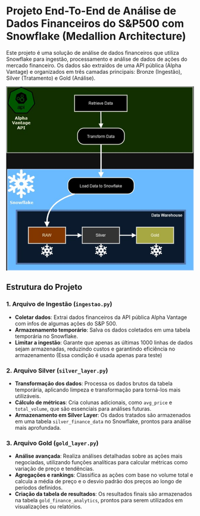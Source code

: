# Projeto End-To-End de Análise de Dados Financeiros do S&P500 com Snowflake (Medallion Architecture)

Este projeto é uma solução de análise de dados financeiros que utiliza Snowflake para ingestão, processamento e análise de dados de ações do mercado financeiro. Os dados são extraídos de uma API pública (Alpha Vantage) e organizados em três camadas principais: Bronze (Ingestão), Silver (Tratamento) e Gold (Análise).

<img src="requirements/images/Arquitetura.jpg" alt="Arquitetura do Projeto" width="700"/>

## Estrutura do Projeto

### 1. Arquivo de Ingestão (`ingestao.py`)

- **Coletar dados**: Extrai dados financeiros da API pública Alpha Vantage com infos de algumas ações do S&P 500.
- **Armazenamento temporário**: Salva os dados coletados em uma tabela temporária no Snowflake.
- **Limitar a ingestão**: Garante que apenas as últimas 1000 linhas de dados sejam armazenadas, reduzindo custos e garantindo eficiência no armazenamento (Essa condição é usada apenas para teste)

### 2. Arquivo Silver (`silver_layer.py`)

- **Transformação dos dados**: Processa os dados brutos da tabela temporária, aplicando limpeza e transformação para torná-los mais utilizáveis.
- **Cálculo de métricas**: Cria colunas adicionais, como `avg_price` e `total_volume`, que são essenciais para análises futuras.
- **Armazenamento em Silver Layer**: Os dados tratados são armazenados em uma tabela `silver_finance_data` no Snowflake, prontos para análise mais aprofundada.

### 3. Arquivo Gold (`gold_layer.py`)

- **Análise avançada**: Realiza análises detalhadas sobre as ações mais negociadas, utilizando funções analíticas para calcular métricas como variação de preço e tendências.
- **Agregações e rankings**: Classifica as ações com base no volume total e calcula a média de preço e o desvio padrão dos preços ao longo de períodos definidos.
- **Criação da tabela de resultados**: Os resultados finais são armazenados na tabela `gold_finance_analytics`, prontos para serem utilizados em visualizações ou relatórios.
